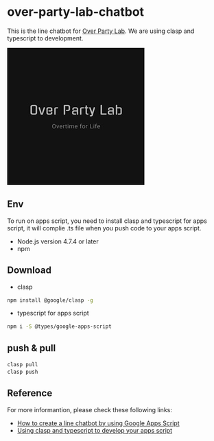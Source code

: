 # over-party-lab-chatbot
This is the line chatbot for [Over Party Lab](https://www.instagram.com/over.party.lab/). We are using clasp and typescript to development. 

![logo](image/logo.jpg "logo")

## Env
To run on apps script, you need to install clasp and typescript for apps script, it will complie .ts file when you push code to your apps script.

* Node.js version 4.7.4 or later
* npm

## Download
* clasp

```zsh
npm install @google/clasp -g
```

* typescript for apps script

```zsh
npm i -S @types/google-apps-script
```

## push & pull
```zsh
clasp pull
clasp push 
```

## Reference

For more informantion, please check these following links:

* [How to create a line chatbot by using Google Apps Script](https://medium.com/@sean1093/%E5%85%A9%E5%B0%8F%E6%99%82%E6%89%93%E9%80%A0%E7%B0%A1%E5%96%AE-line-chatbot-%E4%BD%BF%E7%94%A8-google-apps-script-google-sheet-api-8fff7372ff3d)
* [Using clasp and typescript to develop your apps script](https://medium.com/@sean1093/%E4%BD%BF%E7%94%A8-clasp-%E8%BC%95%E9%AC%86%E4%BD%BF%E7%94%A8-typescript-%E9%96%8B%E7%99%BC-google-apps-script-b93b60e93292)





